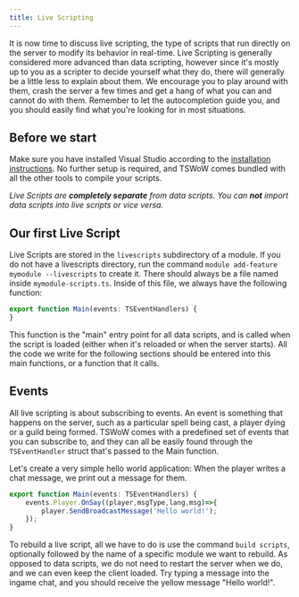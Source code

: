 ```yaml
---
title: Live Scripting
---
```


It is now time to discuss live scripting, the type of scripts that run directly on the server to modify its behavior in real-time. Live Scripting is generally considered more advanced than data scripting, however since it's mostly up to you as a scripter to decide yourself what they do, there will generally be a little less to explain about them. We encourage you to play around with them, crash the server a few times and get a hang of what you can and cannot do with them. Remember to let the autocompletion guide you, and you should easily find what you're looking for in most situations.

## Before we start

Make sure you have installed Visual Studio according to the [installation instructions](2_Installation.md). No further setup is required, and TSWoW comes bundled with all the other tools to compile your scripts.

_Live Scripts are **completely separate** from data scripts. You can **not** import data scripts into live scripts or vice versa._

## Our first Live Script

Live Scripts are stored in the `livescripts` subdirectory of a module. If you do not have a livescripts directory, run the command `module add-feature mymodule --livescripts` to create it. There should always be a file named inside `mymodule-scripts.ts`. Inside of this file, we always have the following function:

```ts
export function Main(events: TSEventHandlers) {
}
```

This function is the "main" entry point for all data scripts, and is called when the script is loaded (either when it's reloaded or when the server starts). All the code we write for the following sections should be entered into this main functions, or a function that it calls.

## Events

All live scripting is about subscribing to events. An event is something that happens on the server, such as a particular spell being cast, a player dying or a guild being formed. TSWoW comes with a predefined set of events that you can subscribe to, and they can all be easily found through the `TSEventHandler` struct that's passed to the Main function.

Let's create a very simple hello world application: When the player writes a chat message, we print out a message for them.

```ts
export function Main(events: TSEventHandlers) {
    events.Player.OnSay((player,msgType,lang,msg)=>{
        player.SendBroadcastMessage('Hello world!');
    });
}
```

To rebuild a live script, all we have to do is use the command `build scripts`, optionally followed by the name of a specific module we want to rebuild. As opposed to data scripts, we do not need to restart the server when we do, and we can even keep the client loaded. Try typing a message into the ingame chat, and you should receive the yellow message "Hello world!".
